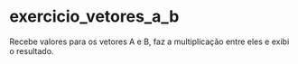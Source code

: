 # exercicio_vetores_a_b
Recebe valores para os vetores A e B, faz a multiplicação entre eles e exibi o resultado.
